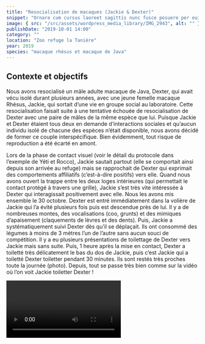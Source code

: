 ```yaml
---
title: "Resocialisation de macaques (Jackie & Dexter)"
snippet: "Ornare cum cursus laoreet sagittis nunc fusce posuere per euismod dis vehicula a, semper fames lacus maecenas dictumst pulvinar neque enim non potenti. Torquent hac sociosqu eleifend potenti."
image: { src: "/src/assets/wordpress_media_library/IMG_2943", alt: "" }
publishDate: "2019-10-01 14:00"
category: ""
location: "Zoo refuge la Tanière"
year: 2019
species: "macaque rhésus et macaque de Java"
---
```


## Contexte et objectifs

Nous avons resocialisé un mâle adulte macaque de Java, Dexter, qui avait vécu isolé durant plusieurs années, avec une jeune femelle macaque Rhésus, Jackie, qui sortait d’une vie en groupe social au laboratoire. Cette resocialisation faisait suite à une tentative échouée de resocialisation de Dexter avec une paire de mâles de la même espèce que lui. Puisque Jackie et Dexter étaient tous deux en demande d’interactions sociales et qu’aucun individu isolé de chacune des espèces n’était disponible, nous avons décidé de former ce couple interspécifique. Bien évidemment, tout risque de reproduction a été écarté en amont.

Lors de la phase de contact visuel (voir le détail du protocole dans l’exemple de Yéti et Rocco), Jackie sautait partout (elle se comportait ainsi depuis son arrivée au refuge) mais se rapprochait de Dexter qui exprimait des comportements affiliatifs (c’est-à-dire positifs) vers elle. Quand nous avons ouvert la trappe entre les deux loges intérieures (qui permettait le contact protégé à travers une grille), Jackie s’est très vite intéressée à Dexter qui interagissait positivement avec elle. Nous les avons mis ensemble le 30 octobre. Dexter est entré immédiatement dans la volière de Jackie qui l’a évité plusieurs fois puis est descendue près de lui. Il y a de nombreuses montes, des vocalisations (coo, grunts) et des mimiques d’apaisement (claquements de lèvres et des dents). Puis, Jackie a systématiquement suivi Dexter dès qu’il se déplaçait. Ils ont consommé des légumes à moins de 3 mètres l’un de l’autre sans aucun souci de compétition. Il y a eu plusieurs présentations de toilettage de Dexter vers Jackie mais sans suite. Puis, 1 heure après la mise en contact, Dexter a toiletté très délicatement le bas du dos de Jackie, puis c’est Jackie qui a toiletté Dexter toiletter pendant 30 minutes. Ils sont restés très proches toute la journée (photo). Depuis, tout se passe très bien comme sur la vidéo où l’on voit Jackie toiletter Dexter !

<video controls src="/src/assets/wordpress_media_library/03.11-12h09-Jackie-groom-Dexter.mp4"></video>

